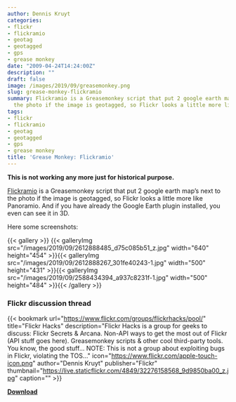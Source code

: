 ```yaml
---
author: Dennis Kruyt
categories:
- flickr
- flickramio
- geotag
- geotagged
- gps
- grease monkey
date: "2009-04-24T14:24:00Z"
description: ""
draft: false
image: /images/2019/09/greasemonkey.png
slug: grease-monkey-flickramio
summary: Flickramio is a Greasemonkey script that put 2 google earth map’s next to
  the photo if the image is geotagged, so Flickr looks a little more like Panoramio.
tags:
- flickr
- flickramio
- geotag
- geotagged
- gps
- grease monkey
title: 'Grease Monkey: Flickramio'
---
```



**This is not working any more just for historical purpose.**

[Flickramio](https://web.archive.org/web/20100507185629/http://userscripts.org/scripts/show/27101) is a Greasemonkey script that put 2 google earth map’s next to the photo if the image is geotagged, so Flickr looks a little more like Panoramio. And if you have already the Google Earth plugin installed, you even can see it in 3D.

Here some screenshots:

{{< gallery >}}
{{< galleryImg  src="/images/2019/09/2612888485_d75c085b51_z.jpg" width="640" height="454" >}}{{< galleryImg  src="/images/2019/09/2612888267_301fe40243-1.jpg" width="500" height="431" >}}{{< galleryImg  src="/images/2019/09/2588434394_a937c8231f-1.jpg" width="500" height="484" >}}{{< /gallery >}}

### Flickr discussion thread

{{< bookmark url="https://www.flickr.com/groups/flickrhacks/pool/" title="Flickr Hacks" description="Flickr Hacks is a group for geeks to discuss: Flickr Secrets & Arcana. Non-API ways to get the most out of Flickr (API stuff goes here). Greasemonkey scripts & other cool third-party tools. You know, the good stuff... NOTE: This is not a group about exploiting bugs in Flickr, violating the TOS…" icon="https://www.flickr.com/apple-touch-icon.png" author="Dennis Kruyt" publisher="Flickr" thumbnail="https://live.staticflickr.com/4849/32276158568_9d9850ba00_z.jpg" caption="" >}}

[**Download**](https://web.archive.org/web/20090810155513/http://userscripts.org/scripts/show/27101)



